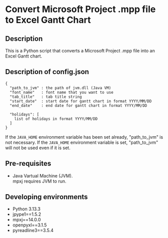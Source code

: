 # Convert Microsoft Project .mpp file to Excel Gantt Chart

## Description

This is a Python script that converts a Microsoft Project .mpp file into an Excel Gantt chart.

## Description of config.json

```
{
  "path_to_jvm" : the path of jvm.dll (Java VM)
  "font_name"   : font name that you want to use
  "tab_title"   : tab title string
  "start_date"  : start date for gantt chart in format YYYY/MM/DD
  "end_date"    : end date for gantt chart in format YYYY/MM/DD

  "holidays": [
    list of holidays in format YYYY/MM/DD
  ]
}
```

If the `JAVA_HOME` environment variable has been set already, "path_to_jvm" is not necessary.
If the `JAVA_HOME` environment variable is set, "path_to_jvm" will not be used even if it is set.

## Pre-requisites

- Java Vartual Machine (JVM).  
  mpxj requires JVM to run.

## Developing environments

- Python 3.13.3
- jpype1==1.5.2
- mpxj==14.0.0
- openpyxl==3.1.5
- pyreadline3==3.5.4

